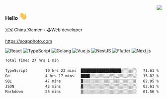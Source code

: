 <img align="right" src="https://github-readme-stats.vercel.app/api?username=yiiu&show_icons=false&bg_color=30,e96443,904e95&title_color=fff&text_color=fff" />

### Hello <img src="https://raw.githubusercontent.com/ABSphreak/ABSphreak/master/gifs/Hi.gif" width="26px" />
 
🇨🇳 China Xiamen・🕹Web developer

https://soapphoto.com

<p align="left"><img src="https://cdn.svgporn.com/logos/react.svg" alt="React" width="32" height="32"/> <img src="https://cdn.svgporn.com/logos/typescript-icon.svg" alt="TypeScript" width="32" height="32"/> <img src="https://cdn.svgporn.com/logos/gopher.svg" alt="Golang" width="32" height="32"/> <img src="https://cdn.svgporn.com/logos/vue.svg" alt="Vue.js" width="32" height="32"/> <img src="https://cdn.svgporn.com/logos/nestjs.svg" alt="NestJS" width="32" height="32"/> <img src="https://cdn.svgporn.com/logos/flutter.svg" alt="Flutter" width="32" height="32"/> <img src="https://cdn.svgporn.com/logos/nextjs-icon.svg" alt="Next.js" width="32" height="32"/></p>


<!--START_SECTION:waka-->

```txt
Total Time: 27 hrs 1 min

TypeScript        19 hrs 23 mins  ██████████████████░░░░░░░   71.61 %
Go                4 hrs 17 mins   ████░░░░░░░░░░░░░░░░░░░░░   15.82 %
SQL               47 mins         ▓░░░░░░░░░░░░░░░░░░░░░░░░   02.95 %
JSON              42 mins         ▓░░░░░░░░░░░░░░░░░░░░░░░░   02.61 %
Markdown          25 mins         ▒░░░░░░░░░░░░░░░░░░░░░░░░   01.56 %
```

<!--END_SECTION:waka-->
